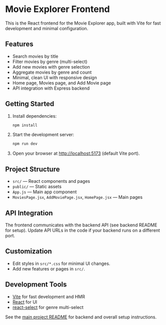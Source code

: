 # Movie Explorer Frontend

This is the React frontend for the Movie Explorer app, built with Vite for fast development and minimal configuration.

## Features
- Search movies by title
- Filter movies by genre (multi-select)
- Add new movies with genre selection
- Aggregate movies by genre and count
- Minimal, clean UI with responsive design
- Home page, Movies page, and Add Movie page
- API integration with Express backend

## Getting Started

1. Install dependencies:
   ```bash
   npm install
   ```
2. Start the development server:
   ```bash
   npm run dev
   ```
3. Open your browser at [http://localhost:5173](http://localhost:5173) (default Vite port).

## Project Structure
- `src/` — React components and pages
- `public/` — Static assets
- `App.js` — Main app component
- `MoviesPage.jsx`, `AddMoviePage.jsx`, `HomePage.jsx` — Main pages

## API Integration
The frontend communicates with the backend API (see backend README for setup). Update API URLs in the code if your backend runs on a different port.

## Customization
- Edit styles in `src/*.css` for minimal UI changes.
- Add new features or pages in `src/`.

## Development Tools
- [Vite](https://vitejs.dev/) for fast development and HMR
- [React](https://react.dev/) for UI
- [react-select](https://react-select.com/) for genre multi-select

See the [main project README](../README.md) for backend and overall setup instructions.

